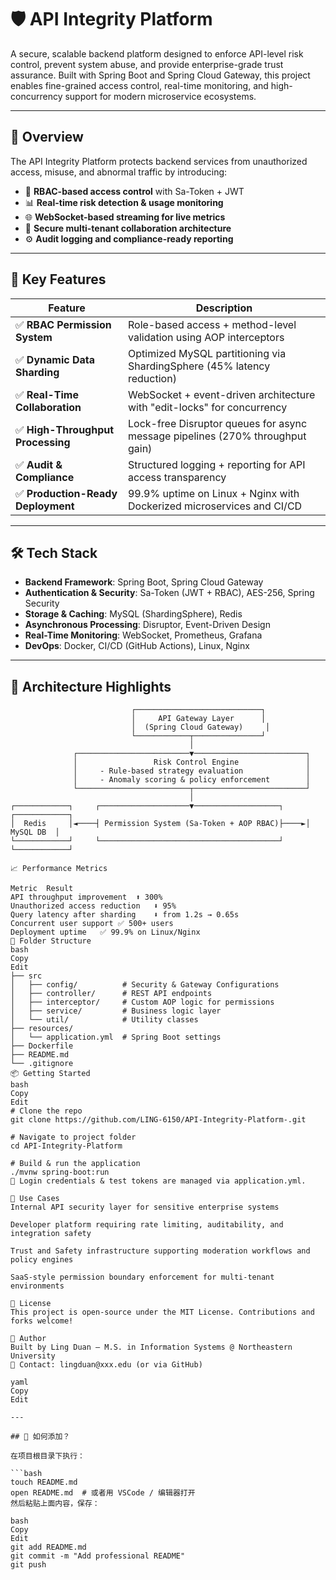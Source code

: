 # 🛡️ API Integrity Platform

A secure, scalable backend platform designed to enforce API-level risk control, prevent system abuse, and provide enterprise-grade trust assurance. Built with Spring Boot and Spring Cloud Gateway, this project enables fine-grained access control, real-time monitoring, and high-concurrency support for modern microservice ecosystems.

---

## 🚀 Overview

The API Integrity Platform protects backend services from unauthorized access, misuse, and abnormal traffic by introducing:

- 🔐 **RBAC-based access control** with Sa-Token + JWT
- 📊 **Real-time risk detection & usage monitoring**
- 🌐 **WebSocket-based streaming for live metrics**
- 📎 **Secure multi-tenant collaboration architecture**
- ⚙️ **Audit logging and compliance-ready reporting**

---

## 🧩 Key Features

| Feature | Description |
|--------|-------------|
| ✅ **RBAC Permission System** | Role-based access + method-level validation using AOP interceptors |
| ✅ **Dynamic Data Sharding** | Optimized MySQL partitioning via ShardingSphere (45% latency reduction) |
| ✅ **Real-Time Collaboration** | WebSocket + event-driven architecture with "edit-locks" for concurrency |
| ✅ **High-Throughput Processing** | Lock-free Disruptor queues for async message pipelines (270% throughput gain) |
| ✅ **Audit & Compliance** | Structured logging + reporting for API access transparency |
| ✅ **Production-Ready Deployment** | 99.9% uptime on Linux + Nginx with Dockerized microservices and CI/CD

---

## 🛠️ Tech Stack

- **Backend Framework**: Spring Boot, Spring Cloud Gateway
- **Authentication & Security**: Sa-Token (JWT + RBAC), AES-256, Spring Security
- **Storage & Caching**: MySQL (ShardingSphere), Redis
- **Asynchronous Processing**: Disruptor, Event-Driven Design
- **Real-Time Monitoring**: WebSocket, Prometheus, Grafana
- **DevOps**: Docker, CI/CD (GitHub Actions), Linux, Nginx

---

## 🧪 Architecture Highlights

```plaintext
                           ┌────────────────────────────┐
                           │     API Gateway Layer      │
                           │  (Spring Cloud Gateway)     │
                           └────────────┬───────────────┘
                                        │
              ┌─────────────────────────▼─────────────────────────┐
              │                 Risk Control Engine               │
              │     - Rule-based strategy evaluation              │
              │     - Anomaly scoring & policy enforcement        │
              └─────────────────────────┬─────────────────────────┘
                                        │
┌────────────┐     ┌────────────────────▼───────────────────┐     ┌────────────┐
│  Redis     │◄────┤ Permission System (Sa-Token + AOP RBAC)├────►│  MySQL DB  │
└────────────┘     └────────────────────────────────────────┘     └────────────┘

📈 Performance Metrics

Metric	Result
API throughput improvement	⬆️ 300%
Unauthorized access reduction	⬇️ 95%
Query latency after sharding	⬇️ from 1.2s → 0.65s
Concurrent user support	✅ 500+ users
Deployment uptime	✅ 99.9% on Linux/Nginx
📂 Folder Structure
bash
Copy
Edit
├── src
│   ├── config/          # Security & Gateway Configurations
│   ├── controller/      # REST API endpoints
│   ├── interceptor/     # Custom AOP logic for permissions
│   ├── service/         # Business logic layer
│   └── util/            # Utility classes
├── resources/
│   └── application.yml  # Spring Boot settings
├── Dockerfile
├── README.md
└── .gitignore
📦 Getting Started
bash
Copy
Edit
# Clone the repo
git clone https://github.com/LING-6150/API-Integrity-Platform-.git

# Navigate to project folder
cd API-Integrity-Platform

# Build & run the application
./mvnw spring-boot:run
🔐 Login credentials & test tokens are managed via application.yml.

🧠 Use Cases
Internal API security layer for sensitive enterprise systems

Developer platform requiring rate limiting, auditability, and integration safety

Trust and Safety infrastructure supporting moderation workflows and policy engines

SaaS-style permission boundary enforcement for multi-tenant environments

📜 License
This project is open-source under the MIT License. Contributions and forks welcome!

🙌 Author
Built by Ling Duan — M.S. in Information Systems @ Northeastern University
📧 Contact: lingduan@xxx.edu (or via GitHub)

yaml
Copy
Edit

---

## 📌 如何添加？

在项目根目录下执行：

```bash
touch README.md
open README.md  # 或者用 VSCode / 编辑器打开
然后粘贴上面内容，保存：

bash
Copy
Edit
git add README.md
git commit -m "Add professional README"
git push
